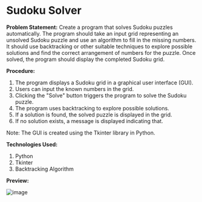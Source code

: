 # Sudoku Solver

**Problem Statement:**
Create a program that solves Sudoku puzzles automatically. The program should take an input grid representing an unsolved Sudoku puzzle and use an algorithm to fill in the missing numbers. It should use backtracking or other suitable techniques to explore possible solutions and find the correct arrangement of numbers for the puzzle. Once solved, the program should display the completed Sudoku grid.

**Procedure:**
1. The program displays a Sudoku grid in a graphical user interface (GUI).
2. Users can input the known numbers in the grid.
3. Clicking the "Solve" button triggers the program to solve the Sudoku puzzle.
4. The program uses backtracking to explore possible solutions.
5. If a solution is found, the solved puzzle is displayed in the grid.
6. If no solution exists, a message is displayed indicating that.

Note: The GUI is created using the Tkinter library in Python.

**Technologies Used:**
1. Python
2. Tkinter
3. Backtracking Algorithm

**Preview:**

![image](https://github.com/SasankSami21/PRODIGY_SD_04/assets/112636647/e7bebeb9-c4a3-45bd-bb2d-055bacc6d409)
